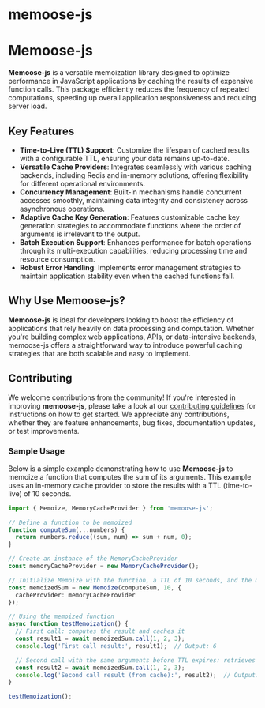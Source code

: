 # memoose-js

# Memoose-js

**Memoose-js** is a versatile memoization library designed to optimize performance in JavaScript applications by caching
the results of expensive function calls. This package efficiently reduces the frequency of repeated computations,
speeding up overall application responsiveness and reducing server load.

## Key Features

- **Time-to-Live (TTL) Support**: Customize the lifespan of cached results with a configurable TTL, ensuring your data
  remains up-to-date.
- **Versatile Cache Providers**: Integrates seamlessly with various caching backends, including Redis and in-memory
  solutions, offering flexibility for different operational environments.
- **Concurrency Management**: Built-in mechanisms handle concurrent accesses smoothly, maintaining data integrity and
  consistency across asynchronous operations.
- **Adaptive Cache Key Generation**: Features customizable cache key generation strategies to accommodate functions
  where the order of arguments is irrelevant to the output.
- **Batch Execution Support**: Enhances performance for batch operations through its multi-execution capabilities,
  reducing processing time and resource consumption.
- **Robust Error Handling**: Implements error management strategies to maintain application stability even when the
  cached functions fail.

## Why Use Memoose-js?

**Memoose-js** is ideal for developers looking to boost the efficiency of applications that rely heavily on data
processing and computation. Whether you're building complex web applications, APIs, or data-intensive backends,
memoose-js offers a straightforward way to introduce powerful caching strategies that are both scalable and easy to
implement.

## Contributing

We welcome contributions from the community! If you're interested in improving **memoose-js**, please take a look at
our [contributing guidelines](/CONTRIBUTING.md) for instructions on how to get started. We appreciate any contributions,
whether they are feature enhancements, bug fixes, documentation updates, or test improvements.

### Sample Usage

Below is a simple example demonstrating how to use **Memoose-js** to memoize a function that computes the sum of its
arguments. This example uses an in-memory cache provider to store the results with a TTL (time-to-live) of 10 seconds.

```typescript
import { Memoize, MemoryCacheProvider } from 'memoose-js';

// Define a function to be memoized
function computeSum(...numbers) {
  return numbers.reduce((sum, num) => sum + num, 0);
}

// Create an instance of the MemoryCacheProvider
const memoryCacheProvider = new MemoryCacheProvider();

// Initialize Memoize with the function, a TTL of 10 seconds, and the memory cache provider
const memoizedSum = new Memoize(computeSum, 10, {
  cacheProvider: memoryCacheProvider
});

// Using the memoized function
async function testMemoization() {
  // First call: computes the result and caches it
  const result1 = await memoizedSum.call(1, 2, 3);
  console.log('First call result:', result1);  // Output: 6

  // Second call with the same arguments before TTL expires: retrieves result from cache
  const result2 = await memoizedSum.call(1, 2, 3);
  console.log('Second call result (from cache):', result2);  // Output: 6
}

testMemoization();


